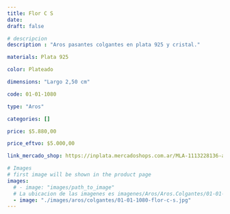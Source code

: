```yaml
---
title: Flor C S
date: 
draft: false

# descripcion
description : "Aros pasantes colgantes en plata 925 y cristal."

materials: Plata 925

color: Plateado

dimensions: "Largo 2,50 cm"

code: 01-01-1080

type: "Aros"

categories: []

price: $5.880,00

price_eftvo: $5.000,00

link_mercado_shop: https://inplata.mercadoshops.com.ar/MLA-1113228136-aros-colgantes-en-plata-925-y-cristal-flor-c-s-_JM

# Images
# first image will be shown in the product page
images:
  # - image: "images/path_to_image"
  # La ubicacion de las imagenes es imagenes/Aros/Aros.Colgantes/01-01-1080-flor-c-s
  - image: "./images/aros/colgantes/01-01-1080-flor-c-s.jpg"
---
```

